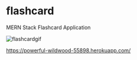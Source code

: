 # flashcard
MERN Stack Flashcard Application

![flashcardgif](https://user-images.githubusercontent.com/25482392/52168505-36d2af00-26f9-11e9-8203-3b52ace2c44a.gif)

https://powerful-wildwood-55898.herokuapp.com/